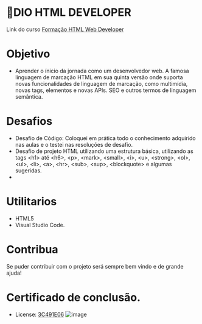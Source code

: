 # 🐞DIO HTML DEVELOPER
Link do curso [Formação HTML Web Developer](https://web.dio.me/track/formacao-html-web-developer) 
# Objetivo
- Aprender o ínicio da jornada como um desenvolvedor web. A famosa linguagem de marcação HTML em sua quinta versão onde suporta novas funcionalidades de linguagem de marcação, como multimídia, novas tags, elementos e novas APIs. SEO e outros termos de linguagem semântica.

# Desafios 
- Desafio de Código: Coloquei em prática todo o conhecimento adquirido nas aulas e o testei nas resoluções de desafio.
- Desafio de projeto HTML utilizando uma estrutura básica, utilizando as tags &lt;h1> até &lt;h6>, &lt;p>, &lt;mark>, &lt;small>, &lt;i>, &lt;u>, &lt;strong>, &lt;ol>, &lt;ul>, &lt;li>, &lt;a>, &lt;hr>, &lt;sub>, &lt;sup>, &lt;blockquote> e algumas sugeridas.
- 
# Utilitarios
- HTML5
- Visual Studio Code.
  
# Contribua 
Se puder contribuir com o projeto será sempre bem vindo e de grande ajuda!

# Certificado de conclusão.
- License: [3C491E06](https://www.dio.me/certificate/3C491E06/share)
![image](https://github.com/Kevinwmiguel/DIO/assets/59360014/99ec6cbe-e9e4-4bd9-86d3-5df68cab1b4a)

